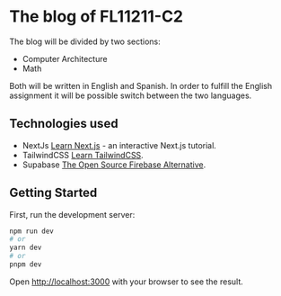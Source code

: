 # The blog of FL11211-C2

The blog will be divided by two sections:
- Computer Architecture
- Math

Both will be written in English and Spanish. In order to fulfill the English assignment it will be possible switch between the two languages.  

## Technologies used
- NextJs [Learn Next.js](https://nextjs.org/learn) - an interactive Next.js tutorial.
- TailwindCSS [Learn TailwindCSS](https://tailwindcss.com/docs/installation).
- Supabase [The Open Source Firebase Alternative](https://supabase.com/).

## Getting Started

First, run the development server:

```bash
npm run dev
# or
yarn dev
# or
pnpm dev
```

Open [http://localhost:3000](http://localhost:3000) with your browser to see the result.
